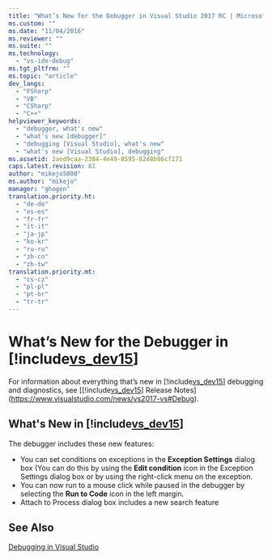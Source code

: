 ```yaml
---
title: "What’s New for the Debugger in Visual Studio 2017 RC | Microsoft Docs"
ms.custom: ""
ms.date: "11/04/2016"
ms.reviewer: ""
ms.suite: ""
ms.technology: 
  - "vs-ide-debug"
ms.tgt_pltfrm: ""
ms.topic: "article"
dev_langs: 
  - "FSharp"
  - "VB"
  - "CSharp"
  - "C++"
helpviewer_keywords: 
  - "debugger, what's new"
  - "what's new [debugger]"
  - "debugging [Visual Studio], what's new"
  - "what's new [Visual Studio], debugging"
ms.assetid: 2aed9caa-2384-4e49-8595-82d8b06cf271
caps.latest.revision: 81
author: "mikejo5000"
ms.author: "mikejo"
manager: "ghogen"
translation.priority.ht: 
  - "de-de"
  - "es-es"
  - "fr-fr"
  - "it-it"
  - "ja-jp"
  - "ko-kr"
  - "ru-ru"
  - "zh-cn"
  - "zh-tw"
translation.priority.mt: 
  - "cs-cz"
  - "pl-pl"
  - "pt-br"
  - "tr-tr"
---
```

# What’s New for the Debugger in [!include[vs_dev15](../misc/includes/vs_dev15_md.md)]
For information about everything that’s new in [!include[vs_dev15](../misc/includes/vs_dev15_md.md)] debugging and diagnostics, see [[!include[vs_dev15](../misc/includes/vs_dev15_md.md)] Release Notes](https://www.visualstudio.com/news/vs2017-vs#Debug). 
  
## What's New in [!include[vs_dev15](../misc/includes/vs_dev15_md.md)]
The debugger includes these new features:

- You can set conditions on exceptions in the **Exception Settings** dialog box (You can do this by using the **Edit condition** icon in the Exception Settings dialog box or by using the right-click menu on the exception.
- You can now run to a mouse click while paused in the debugger by selecting the **Run to Code** icon in the left margin.
- Attach to Process dialog box includes a new search feature
  
## See Also  
 [Debugging in Visual Studio](../debugger/debugging-in-visual-studio.md)